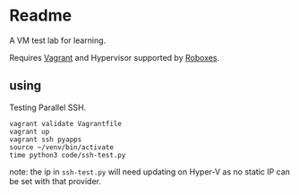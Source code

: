 # Readme

A VM test lab for learning.

Requires [Vagrant](https://www.vagrantup.com/) and Hypervisor supported by [Roboxes](https://roboxes.org/).

## using

Testing Parallel SSH.

```shell
vagrant validate Vagrantfile
vagrant up
vagrant ssh pyapps
source ~/venv/bin/activate
time python3 code/ssh-test.py
```

note: the ip in `ssh-test.py` will need updating on Hyper-V as no static IP can be set with that provider.
